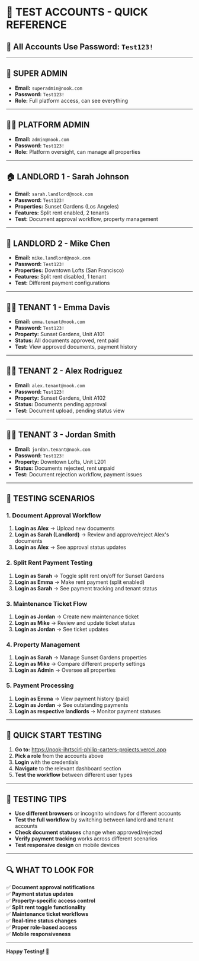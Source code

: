 # 🧪 **TEST ACCOUNTS - QUICK REFERENCE**

## 🔑 **All Accounts Use Password: `Test123!`**

---

## 👑 **SUPER ADMIN**
- **Email:** `superadmin@nook.com`
- **Password:** `Test123!`
- **Role:** Full platform access, can see everything

---

## 👨‍💼 **PLATFORM ADMIN**
- **Email:** `admin@nook.com`
- **Password:** `Test123!`
- **Role:** Platform oversight, can manage all properties

---

## 🏠 **LANDLORD 1 - Sarah Johnson**
- **Email:** `sarah.landlord@nook.com`
- **Password:** `Test123!`
- **Properties:** Sunset Gardens (Los Angeles)
- **Features:** Split rent enabled, 2 tenants
- **Test:** Document approval workflow, property management

---

## 🏢 **LANDLORD 2 - Mike Chen**
- **Email:** `mike.landlord@nook.com`
- **Password:** `Test123!`
- **Properties:** Downtown Lofts (San Francisco)
- **Features:** Split rent disabled, 1 tenant
- **Test:** Different payment configurations

---

## 👩‍💼 **TENANT 1 - Emma Davis**
- **Email:** `emma.tenant@nook.com`
- **Password:** `Test123!`
- **Property:** Sunset Gardens, Unit A101
- **Status:** All documents approved, rent paid
- **Test:** View approved documents, payment history

---

## 👨‍💼 **TENANT 2 - Alex Rodriguez**
- **Email:** `alex.tenant@nook.com`
- **Password:** `Test123!`
- **Property:** Sunset Gardens, Unit A102
- **Status:** Documents pending approval
- **Test:** Document upload, pending status view

---

## 👨‍🎓 **TENANT 3 - Jordan Smith**
- **Email:** `jordan.tenant@nook.com`
- **Password:** `Test123!`
- **Property:** Downtown Lofts, Unit L201
- **Status:** Documents rejected, rent unpaid
- **Test:** Document rejection workflow, payment issues

---

## 🎯 **TESTING SCENARIOS**

### **1. Document Approval Workflow**
1. **Login as Alex** → Upload new documents
2. **Login as Sarah (Landlord)** → Review and approve/reject Alex's documents
3. **Login as Alex** → See approval status updates

### **2. Split Rent Payment Testing**
1. **Login as Sarah** → Toggle split rent on/off for Sunset Gardens
2. **Login as Emma** → Make rent payment (split enabled)
3. **Login as Sarah** → See payment tracking and tenant status

### **3. Maintenance Ticket Flow**
1. **Login as Jordan** → Create new maintenance ticket
2. **Login as Mike** → Review and update ticket status
3. **Login as Jordan** → See ticket updates

### **4. Property Management**
1. **Login as Sarah** → Manage Sunset Gardens properties
2. **Login as Mike** → Compare different property settings
3. **Login as Admin** → Oversee all properties

### **5. Payment Processing**
1. **Login as Emma** → View payment history (paid)
2. **Login as Jordan** → See outstanding payments
3. **Login as respective landlords** → Monitor payment statuses

---

## 🚀 **QUICK START TESTING**

1. **Go to:** https://nook-ihrtscirl-philip-carters-projects.vercel.app
2. **Pick a role** from the accounts above
3. **Login** with the credentials
4. **Navigate** to the relevant dashboard section
5. **Test the workflow** between different user types

---

## 📱 **TESTING TIPS**

- **Use different browsers** or incognito windows for different accounts
- **Test the full workflow** by switching between landlord and tenant accounts
- **Check document statuses** change when approved/rejected
- **Verify payment tracking** works across different scenarios
- **Test responsive design** on mobile devices

---

## 🔍 **WHAT TO LOOK FOR**

✅ **Document approval notifications**  
✅ **Payment status updates**  
✅ **Property-specific access control**  
✅ **Split rent toggle functionality**  
✅ **Maintenance ticket workflows**  
✅ **Real-time status changes**  
✅ **Proper role-based access**  
✅ **Mobile responsiveness**  

---

**Happy Testing! 🎉**
